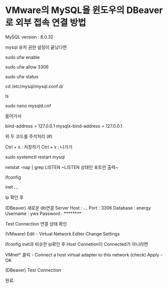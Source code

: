 # VMware의 MySQL을 윈도우의 DBeaver로 외부 접속 연결 방법
MySQL version : 8.0.32<br />

mysql 유저 권한 설정이 끝났다면 <br />

sudo ufw enable<br />

sudo ufw allow 3306<br />

sudo ufw status<br />

cd /etc/mysql/mysql.conf.d/<br />

ls<br />

sudo nano mysqld.cnf<br />

들어가서 <br />

bind-address = 127.0.0.1
mysqlx-bind-address = 127.0.0.1<br />

위 두 코드를 주석처리 (#)<br />

Ctrl + s : 저장하기
Ctrl + x : 나가기<br />

sudo systemctl restart mysql<br />

netstat -nap | grep LISTEN
~LISTEN 상태인 포트만 출력~<br />

ifconfig<br />

inet ***.***.***.*** <br />

ip 확인 후 <br />

(DBeaver)
새로운 db연결
Server Host : ***.***.***.***
Port        : 3306
Database    : energy
Username    : yws
Password    : ********<br />

Test Connection 연결 상태 확인<br />

(VMware) 
Edit - Virtual Network Editer
Change Settings<br />

ifconfig inet과 비슷한 ip확인 후 Host Connetion이 Connected가 아니라면<br />

VMnet* 클릭 - Connect a host virtual adapter to this network (check)
Apply - OK<br />

(DBeaver) 
Test Connection<br />

완료.<br />